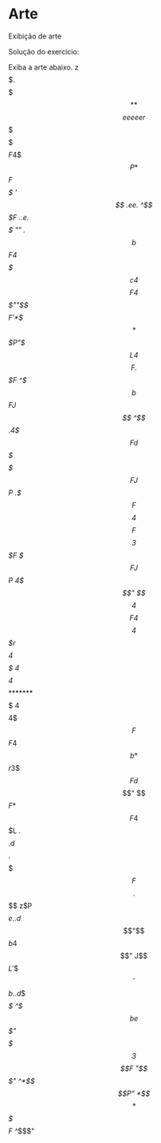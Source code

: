 # Arte
Exibição de arte

Solução do exercício:

 Exiba a arte abaixo.
      z$$$$$. $$
    $$$$$$$$$$$
   $$$$$$**$$$$             eeeeer
  $$$$$%   '$$$             $$$$$F
 4$$$$P     *$$             *$$$$F
 $$$$$      '$$    .ee.      ^$$$F            ..e.
 $$$$$       ""  .$$$$$$b     $$$F 4$$$$$$   $$$$$$c
4$$$$F          4$$$""$$$$    $$$F '*$$$$*  $$$P"$$$L
4$$$$F         .$$$F  ^$$$b   $$$F  J$$$   $$$$  ^$$$.
4$$$$F         d$$$    $$$$   $$$F J$$P   .$$$F   $$$$
4$$$$F         $$$$    3$$$F  $$$FJ$$P    4$$$"   $$$$
4$$$$F        4$$$$    4$$$$  $$$$$$$r    $$$$$$$$$$$$
4$$$$$        4$$$$    4$$$$  $$$$$$$$    $$$$********
 $$$$$        4$$$$    4$$$F  $$$F4$$$b   *$$$r
 3$$$$F       d$$$$    $$$$"  $$$F *$$$F  4$$$L     .
  $$$$$.     d$$$$$.   $$$$   $$$F  $$$$.  $$$$    z$P
   $$$$$e..d$$$"$$$b  4$$$"  J$$$L  '$$$$  '$$$b..d$$
    *$$$$$$$$$  ^$$$be$$$"  $$$$$$$  3$$$$F "$$$$$$$"
     ^*$$$$P"     *$$$$*    $$$$$$$   $$$$F  ^*$$$"